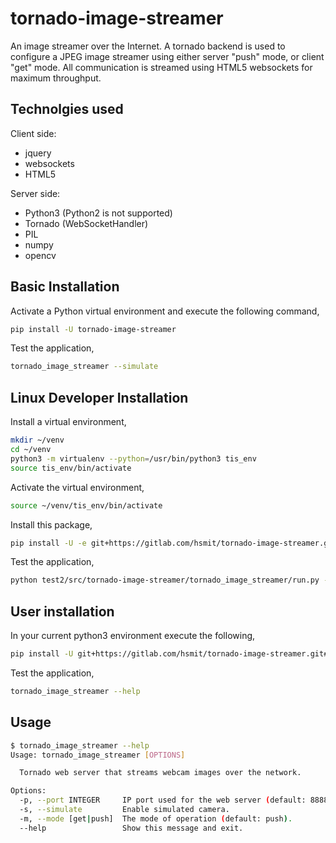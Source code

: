 tornado-image-streamer
======================

An image streamer over the Internet. A tornado backend is used to configure
a JPEG image streamer using either server "push" mode, or client "get" mode.
All communication is streamed using HTML5 websockets for maximum throughput. 

Technolgies used
----------------

Client side:

* jquery
* websockets
* HTML5

Server side:

* Python3 (Python2 is not supported)
* Tornado (WebSocketHandler)
* PIL
* numpy
* opencv


Basic Installation
------------------

Activate a Python virtual environment and execute the following command,
    
```bash
pip install -U tornado-image-streamer
```

Test the application,

```bash
tornado_image_streamer --simulate
```


Linux Developer Installation
----------------------------

Install a virtual environment,

```bash
mkdir ~/venv
cd ~/venv
python3 -m virtualenv --python=/usr/bin/python3 tis_env
source tis_env/bin/activate
```

Activate the virtual environment,

```bash
source ~/venv/tis_env/bin/activate
```

Install this package,

```bash
pip install -U -e git+https://gitlab.com/hsmit/tornado-image-streamer.git#egg=tornado_image_streamer
```

Test the application,

```bash
python test2/src/tornado-image-streamer/tornado_image_streamer/run.py -s
```

 
 User installation
 -----------------
 
 In your current python3 environment execute the following,

```bash
pip install -U git+https://gitlab.com/hsmit/tornado-image-streamer.git#egg=tornado_image_streamer
```

Test the application,

```bash
tornado_image_streamer --help
```


Usage
-----

```bash
$ tornado_image_streamer --help
Usage: tornado_image_streamer [OPTIONS]

  Tornado web server that streams webcam images over the network.

Options:
  -p, --port INTEGER     IP port used for the web server (default: 8888)
  -s, --simulate         Enable simulated camera.
  -m, --mode [get|push]  The mode of operation (default: push).
  --help                 Show this message and exit.
```